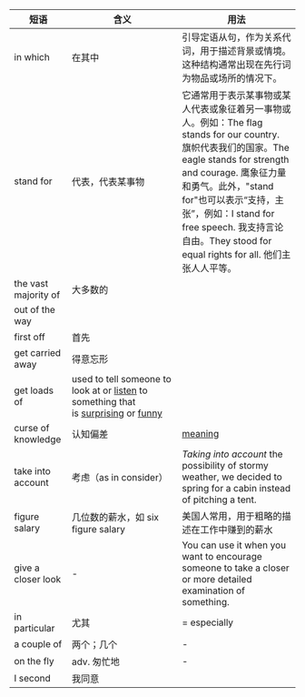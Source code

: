 | 短语                 | 含义                                                                                                                                                                                                                                                                   | 用法                                                                                                                                                                                                                                                                                                                        |
| -------------------- | ---------------------------------------------------------------------------------------------------------------------------------------------------------------------------------------------------------------------------------------------------------------------- | --------------------------------------------------------------------------------------------------------------------------------------------------------------------------------------------------------------------------------------------------------------------------------------------------------------------------- |
| in which             | 在其中                                                                                                                                                                                                                                                                 | 引导定语从句，作为关系代词，用于描述背景或情境。这种结构通常出现在先行词为物品或场所的情况下。                                                                                                                                                                                                                              |
| stand for            | 代表，代表某事物                                                                                                                                                                                                                                                       | 它通常用于表示某事物或某人代表或象征着另一事物或人。例如：The flag stands for our country. 旗帜代表我们的国家。The eagle stands for strength and courage. 鹰象征力量和勇气。此外，"stand for"也可以表示“支持，主张”，例如：I stand for free speech. 我支持言论自由。They stood for equal rights for all. 他们主张人人平等。 |
| the vast majority of | 大多数的                                                                                                                                                                                                                                                               |                                                                                                                                                                                                                                                                                                                             |
| out of the way       |                                                                                                                                                                                                                                                                        |                                                                                                                                                                                                                                                                                                                             |
| first off            | 首先                                                                                                                                                                                                                                                                   |                                                                                                                                                                                                                                                                                                                             |
| get carried away     | 得意忘形                                                                                                                                                                                                                                                               |                                                                                                                                                                                                                                                                                                                             |
| get loads of         | used to tell someone to look at or [listen](https://www.ldoceonline.com/dictionary/listen "listen") to something that is [surprising](https://www.ldoceonline.com/dictionary/surprising "surprising") or [funny](https://www.ldoceonline.com/dictionary/funny "funny") |                                                                                                                                                                                                                                                                                                                             |
| curse of knowledge   | 认知偏差                                                                                                                                                                                                                                                               | [meaning](https://en.wikipedia.org/wiki/Curse_of_knowledge)                                                                                                                                                                                                                                                                 |
| take into account    | 考虑（as in consider）                                                                                                                                                                                                                                                 | _Taking into account_ the possibility of stormy weather, we decided to spring for a cabin instead of pitching a tent.                                                                                                                                                                                                       |
| figure salary        | 几位数的薪水，如 six figure salary                                                                                                                                                                                                                                     | 美国人常用，用于粗略的描述在工作中赚到的薪水                                                                                                                                                                                                                                                                                |
| give a closer look   | -                                                                                                                                                                                                                                                                      | You can use it when you want to encourage someone to take a closer or more detailed examination of something.                                                                                                                                                                                                               |
| in particular        | 尤其                                                                                                                                                                                                                                                                   | = especially                                                                                                                                                                                                                                                                                                                |
| a couple of          | 两个；几个                                                                                                                                                                                                                                                             | -                                                                                                                                                                                                                                                                                                                           |
| on the fly           | adv. 匆忙地                                                                                                                                                                                                                                                            | -                                                                                                                                                                                                                                                                                                                           |
| I second             | 我同意                                                                                                                                                                                                                                                                 |                                                                                                                                                                                                                                                                                                                             |
